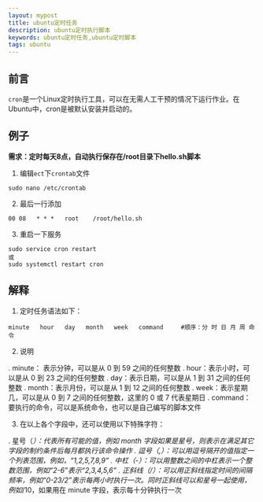 ```yaml
---
layout: mypost
title: ubuntu定时任务
description: ubuntu定时执行脚本
keywords: ubuntu定时任务,ubuntu定时脚本
tags: ubuntu
---
```


## 前言
`cron`是一个Linux定时执行工具，可以在无需人工干预的情况下运行作业。在Ubuntu中，cron是被默认安装并启动的。

## 例子
**需求：定时每天8点，自动执行保存在/root目录下hello.sh脚本**
1. 编辑`ect`下`crontab`文件
```
sudo nano /etc/crontab
```
2. 最后一行添加
```
00 08   * * *   root    /root/hello.sh
```
3. 重启一下服务
```
sudo service cron restart 
或
sudo systemctl restart cron
```

## 解释

1. 定时任务语法如下：
```
minute   hour   day   month   week   command     #顺序：分 时 日 月 周 命令
```

2. 说明


. minute： 表示分钟，可以是从 0 到 59 之间的任何整数
. hour：表示小时，可以是从 0 到 23 之间的任何整数
. day：表示日期，可以是从 1 到 31 之间的任何整数
. month：表示月份，可以是从 1 到 12 之间的任何整数
. week：表示星期几，可以是从 0 到 7 之间的任何整数，这里的 0 或 7 代表星期日
. command：要执行的命令，可以是系统命令，也可以是自己编写的脚本文件

3. 在以上各个字段中，还可以使用以下特殊字符：


. 星号（*）：代表所有可能的值，例如 month 字段如果是星号，则表示在满足其它字段的制约条件后每月都执行该命令操作
. 逗号（,）：可以用逗号隔开的值指定一个列表范围，例如，“1,2,5,7,8,9”
. 中杠（-）：可以用整数之间的中杠表示一个整数范围，例如“2-6”表示“2,3,4,5,6”
. 正斜线（/）：可以用正斜线指定时间的间隔频率，例如“0-23/2”表示每两小时执行一次。同时正斜线可以和星号一起使用，\
例如*/10，如果用在 minute 字段，表示每十分钟执行一次